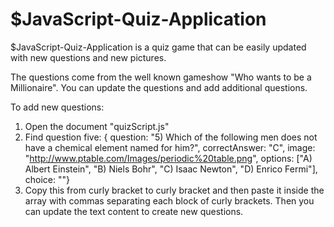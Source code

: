 $JavaScript-Quiz-Application
=============================

$JavaScript-Quiz-Application is a quiz game that can be easily updated with 
new questions and new pictures.

The questions come from the well known gameshow "Who wants to be a Millionaire".
You can update the questions and add additional questions.  

To add new questions:
1) Open the document "quizScript.js"
2) Find question five:
	{	question: "5) Which of the following men does not have a chemical element named for him?",	correctAnswer: "C", image: "http://www.ptable.com/Images/periodic%20table.png",
	options: ["A) Albert Einstein", "B) Niels Bohr", "C) Isaac Newton", "D) Enrico Fermi"], choice: ""}
3) Copy this from curly bracket to curly bracket and then paste it inside the array with commas separating
each block of curly brackets.  Then you can update the text content to create new questions.